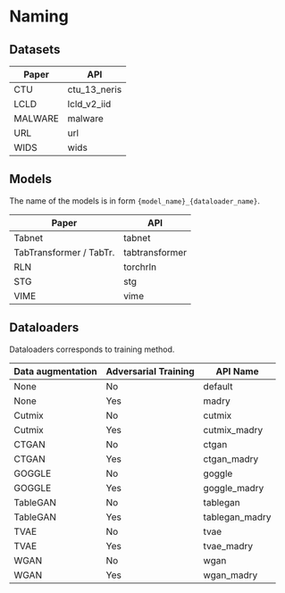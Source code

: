 # Naming

## Datasets

| Paper   | API          |
| ------- | ------------ |
| CTU     | ctu_13_neris |
| LCLD    | lcld_v2_iid  |
| MALWARE | malware      |
| URL     | url          |
| WIDS    | wids         |

## Models

The name of the models is in form `{model_name}_{dataloader_name}`.

| Paper                   | API            |
| ----------------------- | -------------- |
| Tabnet                  | tabnet         |
| TabTransformer / TabTr. | tabtransformer |
| RLN                     | torchrln       |
| STG                     | stg            |
| VIME                    | vime           |

## Dataloaders

Dataloaders corresponds to training method.

| Data augmentation | Adversarial Training | API Name       |
| ----------------- | -------------------- | -------------- |
| None              | No                   | default        |
| None              | Yes                  | madry          |
| Cutmix            | No                   | cutmix         |
| Cutmix            | Yes                  | cutmix_madry   |
| CTGAN             | No                   | ctgan          |
| CTGAN             | Yes                  | ctgan_madry    |
| GOGGLE            | No                   | goggle         |
| GOGGLE            | Yes                  | goggle_madry   |
| TableGAN          | No                   | tablegan       |
| TableGAN          | Yes                  | tablegan_madry |
| TVAE              | No                   | tvae           |
| TVAE              | Yes                  | tvae_madry     |
| WGAN              | No                   | wgan           |
| WGAN              | Yes                  | wgan_madry     |
